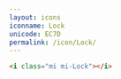 ```yaml
---
layout: icons
iconname: Lock
unicode: EC7D
permalink: /icon/Lock/
---
```


``` html
<i class="mi mi-Lock"></i>
```
